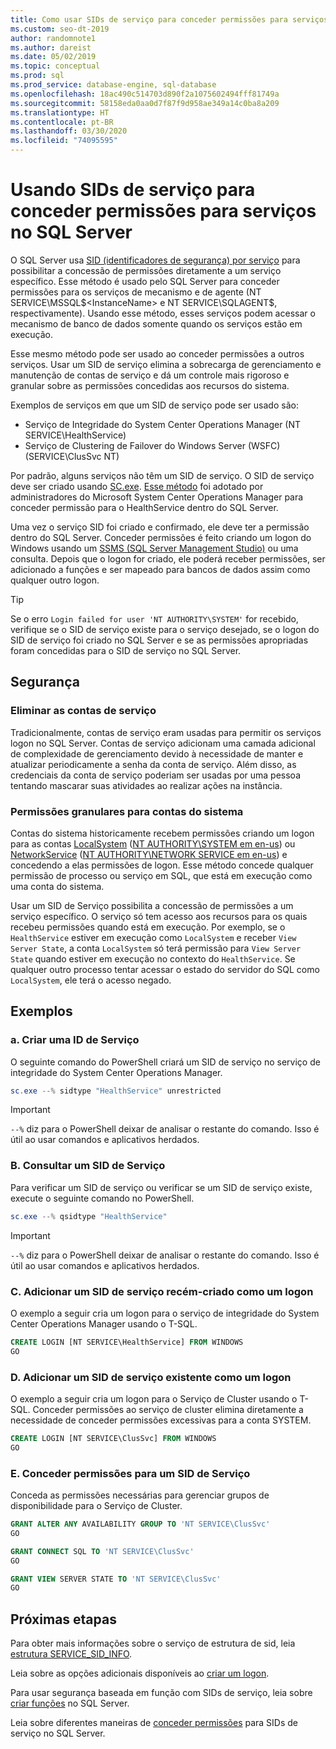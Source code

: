 ```yaml
---
title: Como usar SIDs de serviço para conceder permissões para serviços
ms.custom: seo-dt-2019
author: randomnote1
ms.author: dareist
ms.date: 05/02/2019
ms.topic: conceptual
ms.prod: sql
ms.prod_service: database-engine, sql-database
ms.openlocfilehash: 18ac490c514703d890f2a1075602494fff81749a
ms.sourcegitcommit: 58158eda0aa0d7f87f9d958ae349a14c0ba8a209
ms.translationtype: HT
ms.contentlocale: pt-BR
ms.lasthandoff: 03/30/2020
ms.locfileid: "74095595"
---
```

# <a name="using-service-sids-to-grant-permissions-to-services-in-sql-server"></a>Usando SIDs de serviço para conceder permissões para serviços no SQL Server

O SQL Server usa [SID (identificadores de segurança) por serviço](https://support.microsoft.com/help/2620201/sql-server-uses-a-service-sid-to-provide-service-isolation) para possibilitar a concessão de permissões diretamente a um serviço específico. Esse método é usado pelo SQL Server para conceder permissões para os serviços de mecanismo e de agente (NT SERVICE\MSSQL$<InstanceName> e NT SERVICE\SQLAGENT$<InstanceName>, respectivamente). Usando esse método, esses serviços podem acessar o mecanismo de banco de dados somente quando os serviços estão em execução.

Esse mesmo método pode ser usado ao conceder permissões a outros serviços. Usar um SID de serviço elimina a sobrecarga de gerenciamento e manutenção de contas de serviço e dá um controle mais rigoroso e granular sobre as permissões concedidas aos recursos do sistema.

Exemplos de serviços em que um SID de serviço pode ser usado são:

- Serviço de Integridade do System Center Operations Manager (NT SERVICE\HealthService)
- Serviço de Clustering de Failover do Windows Server (WSFC) (SERVICE\ClusSvc NT)

Por padrão, alguns serviços não têm um SID de serviço. O SID de serviço deve ser criado usando [SC.exe](/windows/desktop/services/configuring-a-service-using-sc). [Esse método](https://kevinholman.com/2016/08/25/sql-mp-run-as-accounts-no-longer-required/) foi adotado por administradores do Microsoft System Center Operations Manager para conceder permissão para o HealthService dentro do SQL Server.

Uma vez o serviço SID foi criado e confirmado, ele deve ter a permissão dentro do SQL Server. Conceder permissões é feito criando um logon do Windows usando um [SSMS (SQL Server Management Studio)](/sql/ssms/download-sql-server-management-studio-ssms) ou uma consulta. Depois que o logon for criado, ele poderá receber permissões, ser adicionado a funções e ser mapeado para bancos de dados assim como qualquer outro logon.

> [!TIP]
> Se o erro `Login failed for user 'NT AUTHORITY\SYSTEM'` for recebido, verifique se o SID de serviço existe para o serviço desejado, se o logon do SID de serviço foi criado no SQL Server e se as permissões apropriadas foram concedidas para o SID de serviço no SQL Server.

## <a name="security"></a>Segurança

### <a name="eliminate-service-accounts"></a>Eliminar as contas de serviço

Tradicionalmente, contas de serviço eram usadas para permitir os serviços logon no SQL Server. Contas de serviço adicionam uma camada adicional de complexidade de gerenciamento devido à necessidade de manter e atualizar periodicamente a senha da conta de serviço. Além disso, as credenciais da conta de serviço poderiam ser usadas por uma pessoa tentando mascarar suas atividades ao realizar ações na instância.

### <a name="granular-permissions-to-system-accounts"></a>Permissões granulares para contas do sistema

Contas do sistema historicamente recebem permissões criando um logon para as contas [LocalSystem](https://msdn.microsoft.com/library/windows/desktop/ms684190) ([NT AUTHORITY\SYSTEM em en-us](/sql/database-engine/configure-windows/configure-windows-service-accounts-and-permissions#Localized_service_names)) ou [NetworkService](/windows/desktop/Services/networkservice-account) ([NT AUTHORITY\NETWORK SERVICE em en-us](/sql/database-engine/configure-windows/configure-windows-service-accounts-and-permissions?#Localized_service_names)) e concedendo a elas permissões de logon. Esse método concede qualquer permissão de processo ou serviço em SQL, que está em execução como uma conta do sistema.

Usar um SID de Serviço possibilita a concessão de permissões a um serviço específico. O serviço só tem acesso aos recursos para os quais recebeu permissões quando está em execução. Por exemplo, se o `HealthService` estiver em execução como `LocalSystem` e receber `View Server State`, a conta `LocalSystem` só terá permissão para `View Server State` quando estiver em execução no contexto do `HealthService`. Se qualquer outro processo tentar acessar o estado do servidor do SQL como `LocalSystem`, ele terá o acesso negado.

## <a name="examples"></a>Exemplos

### <a name="a-create-a-service-sid"></a>a. Criar uma ID de Serviço

O seguinte comando do PowerShell criará um SID de serviço no serviço de integridade do System Center Operations Manager.

```PowerShell
sc.exe --% sidtype "HealthService" unrestricted
```

> [!IMPORTANT]
> `--%` diz para o PowerShell deixar de analisar o restante do comando. Isso é útil ao usar comandos e aplicativos herdados.

### <a name="b-query-a-service-sid"></a>B. Consultar um SID de Serviço

Para verificar um SID de serviço ou verificar se um SID de serviço existe, execute o seguinte comando no PowerShell.

```PowerShell
sc.exe --% qsidtype "HealthService"
```

> [!IMPORTANT]
> `--%` diz para o PowerShell deixar de analisar o restante do comando. Isso é útil ao usar comandos e aplicativos herdados.

### <a name="c-add-a-newly-created-service-sid-as-a-login"></a>C. Adicionar um SID de serviço recém-criado como um logon

O exemplo a seguir cria um logon para o serviço de integridade do System Center Operations Manager usando o T-SQL.

```SQL
CREATE LOGIN [NT SERVICE\HealthService] FROM WINDOWS
GO
```

### <a name="d-add-an-existing-service-sid-as-a-login"></a>D. Adicionar um SID de serviço existente como um logon

O exemplo a seguir cria um logon para o Serviço de Cluster usando o T-SQL. Conceder permissões ao serviço de cluster elimina diretamente a necessidade de conceder permissões excessivas para a conta SYSTEM.

```SQL
CREATE LOGIN [NT SERVICE\ClusSvc] FROM WINDOWS
GO
```

### <a name="e-grant-permissions-to-a-service-sid"></a>E. Conceder permissões para um SID de Serviço

Conceda as permissões necessárias para gerenciar grupos de disponibilidade para o Serviço de Cluster.

```SQL
GRANT ALTER ANY AVAILABILITY GROUP TO 'NT SERVICE\ClusSvc'
GO

GRANT CONNECT SQL TO 'NT SERVICE\ClusSvc'
GO

GRANT VIEW SERVER STATE TO 'NT SERVICE\ClusSvc'
GO
```

## <a name="next-steps"></a>Próximas etapas

Para obter mais informações sobre o serviço de estrutura de sid, leia [estrutura SERVICE_SID_INFO](/windows/win32/api/winsvc/ns-winsvc-service_sid_info).

Leia sobre as opções adicionais disponíveis ao [criar um logon](/sql/t-sql/statements/create-login-transact-sql).

Para usar segurança baseada em função com SIDs de serviço, leia sobre [criar funções](/sql/t-sql/statements/create-role-transact-sql) no SQL Server.

Leia sobre diferentes maneiras de [conceder permissões](/sql/t-sql/statements/grant-transact-sql) para SIDs de serviço no SQL Server.
